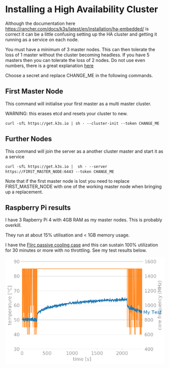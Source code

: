 # Installing a High Availability Cluster

Although the documentation here
https://rancher.com/docs/k3s/latest/en/installation/ha-embedded/ is correct
it can be a little confusing setting up the HA cluster and getting it
running as a service on each node.

You must have a minimum of 3 master nodes. This can then tolerate the loss
of 1 master without the cluster becoming headless. If you have 5 masters
then you can tolerate the loss of 2 nodes. Do not use even numbers, there
is a great explanation
[here](https://discuss.kubernetes.io/t/high-availability-host-numbers/13143)

Choose a secret and replace CHANGE_ME in the following commands.

## First Master Node
This command will initialise your first master as a multi master cluster.

WARNING: this erases etcd and resets your cluster to new.
```
curl -sfL https://get.k3s.io | sh - --cluster-init --token CHANGE_ME
```

## Further Nodes
This command will join the server as a another cluster master and start it as a service
```
curl -sfL https://get.k3s.io |  sh - --server  https://FIRST_MASTER_NODE:6443 --token CHANGE_ME
```

Note that if the first master node is lost you need to replace FIRST_MASTER_NODE with one of the working master node when bringing up a replacement.

## Raspberry Pi results
I have 3 Rapberry Pi 4 with 4GB RAM as my master nodes. This is
probably overkill.

They run at about 15% utilisation and < 1GB memory usage.

I have the [Flirc passive cooling case](https://flirc.tv/more/raspberry-pi-4-case)
and this can sustain 100% utilization for 30 minutes or more with no throttling.
See my test results below.

![alt text](https://github.com/gilesknap/k3s-minecraft/blob/main/images/mytest.png "pi3 stress test")
